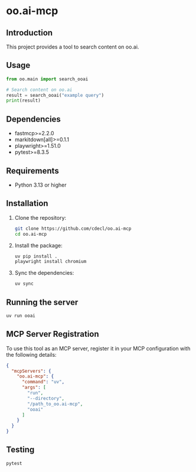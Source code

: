 # oo.ai-mcp

## Introduction

This project provides a tool to search content on oo.ai.

## Usage

```python
from oo.main import search_ooai

# Search content on oo.ai
result = search_ooai("example query")
print(result)
```

## Dependencies

- fastmcp>=2.2.0
- markitdown[all]>=0.1.1
- playwright>=1.51.0
- pytest>=8.3.5

## Requirements

- Python 3.13 or higher

## Installation

1. Clone the repository:

   ```bash
   git clone https://github.com/cdecl/oo.ai-mcp
   cd oo.ai-mcp
   ```

2. Install the package:

   ```bash
   uv pip install .
   playwright install chromium
   ```

3. Sync the dependencies:

   ```bash
   uv sync
   ```

## Running the server

```bash
uv run ooai
```

## MCP Server Registration

To use this tool as an MCP server, register it in your MCP configuration with the following details:

```json
{
  "mcpServers": {
    "oo.ai-mcp": {
      "command": "uv",
      "args": [
        "run",
        "--directory",
        "/path_to_oo.ai-mcp",
        "ooai"
      ]
    }
  }
}
```

## Testing

```bash
pytest
```
